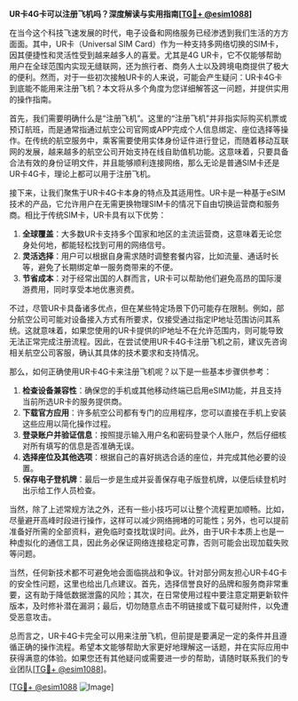 **UR卡4G卡可以注册飞机吗？深度解读与实用指南[[TG💪+ @esim1088](https://t.me/s/esim1088)]**

在当今这个科技飞速发展的时代，电子设备和网络服务已经渗透到我们生活的方方面面。其中，UR卡（Universal SIM Card）作为一种支持多网络切换的SIM卡，因其便捷性和灵活性受到越来越多人的喜爱。尤其是4G UR卡，它不仅能够帮助用户在全球范围内实现无缝联网，还为旅行者、商务人士以及跨境电商提供了极大的便利。然而，对于一些初次接触UR卡的人来说，可能会产生疑问：UR卡4G卡到底能不能用来注册飞机？本文将从多个角度为您详细解答这一问题，并提供实用的操作指南。

首先，我们需要明确什么是“注册飞机”。这里的“注册飞机”并非指实际购买机票或预订航班，而是通常指通过航空公司官网或APP完成个人信息绑定、座位选择等操作。在传统的航空服务中，乘客需要使用实体身份证件进行登记，而随着移动互联网的发展，越来越多的航空公司开始支持在线自助值机功能。这意味着，只要具备合法有效的身份证明文件，并且能够顺利连接网络，那么无论是普通SIM卡还是UR卡4G卡，理论上都可以用于注册飞机。

接下来，让我们聚焦于UR卡4G卡本身的特点及其适用性。UR卡是一种基于eSIM技术的产品，它允许用户在无需更换物理SIM卡的情况下自由切换运营商和服务商。相比于传统SIM卡，UR卡具有以下优势：

1. **全球覆盖**：大多数UR卡支持多个国家和地区的主流运营商，这意味着无论您身处何地，都能轻松找到可用的网络信号。
2. **灵活选择**：用户可以根据自身需求随时调整套餐内容，比如流量、通话时长等，避免了长期绑定单一服务商带来的不便。
3. **节省成本**：对于经常出国的人群而言，UR卡可以帮助他们避免高昂的国际漫游费用，同时享受本地优惠资费。

不过，尽管UR卡具备诸多优点，但在某些特定场景下仍可能存在限制。例如，部分航空公司可能对设备接入方式有所要求，仅接受通过指定IP地址范围访问其系统。这就意味着，如果您使用的UR卡提供的IP地址不在允许范围内，则可能导致无法正常完成注册流程。因此，在尝试使用UR卡4G卡注册飞机之前，建议先咨询相关航空公司客服，确认其具体的技术要求和支持情况。

那么，如何正确使用UR卡4G卡来注册飞机呢？以下是一些基本步骤供参考：

1. **检查设备兼容性**：确保您的手机或其他移动终端已启用eSIM功能，并且支持当前所选UR卡的服务提供商。
2. **下载官方应用**：许多航空公司都有专门的应用程序，您可以直接在手机上安装这些应用以简化操作过程。
3. **登录账户并验证信息**：按照提示输入用户名和密码登录个人账户，然后仔细核对所有填写的信息是否准确无误。
4. **选择座位及其他选项**：根据自己的喜好挑选合适的座位，并完成其他必要的设置。
5. **保存电子登机牌**：最后一步是生成并妥善保存电子版登机牌，以便后续登机时出示给工作人员检查。

当然，除了上述常规方法之外，还有一些小技巧可以让整个流程更加顺畅。比如，尽量避开高峰时段进行操作，这样可以减少网络拥堵的可能性；另外，也可以提前准备好所需的全部资料，避免临时查找耽误时间。此外，由于UR卡本质上也是一种虚拟化的通信工具，因此务必保证网络连接稳定可靠，否则可能会出现加载失败等问题。

当然，任何新技术都不可避免地会面临挑战和争议。针对部分网友担心UR卡4G卡的安全性问题，这里也给出几点建议。首先，选择信誉良好的品牌和服务商非常重要，这有助于降低数据泄露的风险；其次，在日常使用过程中要注意定期更新软件版本，及时修补潜在漏洞；最后，切勿随意点击不明链接或下载可疑附件，以免遭受恶意攻击。

总而言之，UR卡4G卡完全可以用来注册飞机，但前提是要满足一定的条件并且遵循正确的操作流程。希望本文能够帮助大家更好地理解这一话题，并在实际应用中获得满意的体验。如果您还有其他疑问或需要进一步的帮助，请随时联系我们的专业团队[[TG💪+ @esim1088](https://t.me/s/esim1088)]。

[[TG💪+ @esim1088](https://t.me/s/esim1088) ![Image](https://i.postimg.cc/4NQfJmqS/Snipaste-2025-05-13-00-14-12.png)]